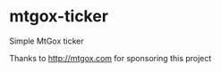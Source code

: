 mtgox-ticker
============

Simple MtGox ticker

Thanks to http://mtgox.com for sponsoring this project